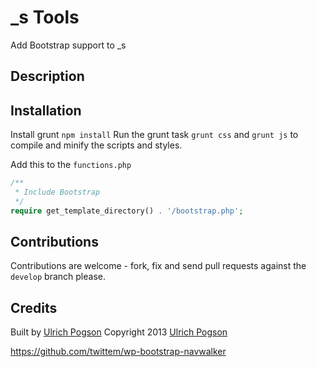 # _s Tools

Add Bootstrap support to _s

## Description



## Installation

Install grunt `npm install`
Run the grunt task `grunt css` and `grunt js` to compile and minify the scripts and styles.

Add this to the `functions.php`
```php
/**
 * Include Bootstrap
 */
require get_template_directory() . '/bootstrap.php';
```


## Contributions
Contributions are welcome - fork, fix and send pull requests against the `develop` branch please.

## Credits

Built by [Ulrich Pogson](https://twitter.com/grapplerulrich)
Copyright 2013 [Ulrich Pogson](http://ulrich.pogson.ch/)

https://github.com/twittem/wp-bootstrap-navwalker

